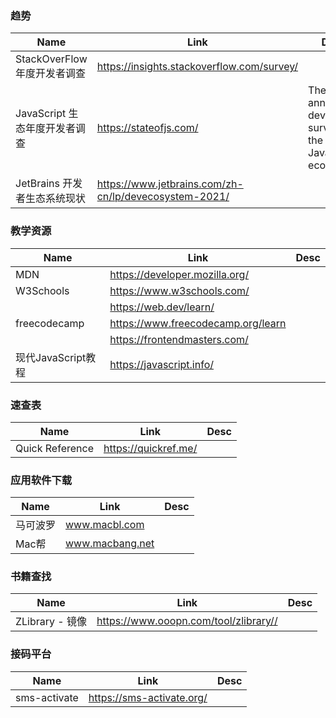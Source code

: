 ### 趋势

| Name                          | Link                                                  | Desc                                                    |
| ----------------------------- | ----------------------------------------------------- | ------------------------------------------------------- |
| StackOverFlow 年度开发者调查  | https://insights.stackoverflow.com/survey/            |                                                         |
| JavaScript 生态年度开发者调查 | https://stateofjs.com/                                | The annual developer survey of the JavaScript ecosystem |
| JetBrains 开发者生态系统现状  | https://www.jetbrains.com/zh-cn/lp/devecosystem-2021/ |                                                         |

### 教学资源

| Name               | Link                               | Desc |
| ------------------ | ---------------------------------- | ---- |
| MDN                | https://developer.mozilla.org/     |      |
| W3Schools          | https://www.w3schools.com/         |      |
|                    | https://web.dev/learn/             |      |
| freecodecamp       | https://www.freecodecamp.org/learn |      |
|                    | https://frontendmasters.com/       |      |
| 现代JavaScript教程 | https://javascript.info/           |      |

### 速查表

| Name            | Link                 | Desc |
| --------------- | -------------------- | ---- |
| Quick Reference | https://quickref.me/ |      |

### 应用软件下载

| Name     | Link            | Desc |
| -------- | --------------- | ---- |
| 马可波罗 | www.macbl.com   |      |
| Mac帮    | www.macbang.net |      |

### 书籍查找

| Name            | Link                                  | Desc |
| --------------- | ------------------------------------- | ---- |
| ZLibrary - 镜像 | https://www.ooopn.com/tool/zlibrary// |      |

### 接码平台

| Name         | Link                      | Desc |
| ------------ | ------------------------- | ---- |
| sms-activate | https://sms-activate.org/ |      |

